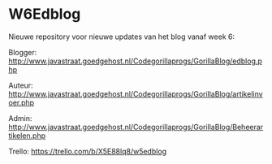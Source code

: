 # W6Edblog

Nieuwe repository voor nieuwe updates van het blog vanaf week 6:

Blogger: http://www.javastraat.goedgehost.nl/Codegorillaprogs/GorillaBlog/edblog.php

Auteur: http://www.javastraat.goedgehost.nl/Codegorillaprogs/GorillaBlog/artikelinvoer.php

Admin:  http://www.javastraat.goedgehost.nl/Codegorillaprogs/GorillaBlog/Beheerartikelen.php

Trello: https://trello.com/b/X5E88lq8/w5edblog


